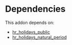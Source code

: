 # Dependencies

This addon depends on:

- [hr_holidays_public](../../../../odoo-bringout-oca-hr-holidays-hr_holidays_public)
- [hr_holidays_natural_period](../../../../odoo-bringout-oca-hr-holidays-hr_holidays_natural_period)
